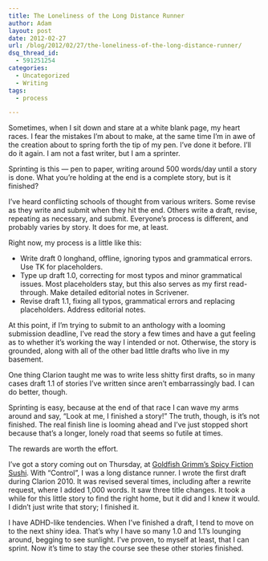 ```yaml
---
title: The Loneliness of the Long Distance Runner
author: Adam
layout: post
date: 2012-02-27
url: /blog/2012/02/27/the-loneliness-of-the-long-distance-runner/
dsq_thread_id:
  - 591251254
categories:
  - Uncategorized
  - Writing
tags:
  - process

---
```

Sometimes, when I sit down and stare at a white blank page, my heart races. I fear the mistakes I’m about to make, at the same time I’m in awe of the creation about to spring forth the tip of my pen. I’ve done it before. I’ll do it again. I am not a fast writer, but I am a sprinter.

Sprinting is this — pen to paper, writing around 500 words/day until a story is done. What you’re holding at the end is a complete story, but is it finished?

I’ve heard conflicting schools of thought from various writers. Some revise as they write and submit when they hit the end. Others write a draft, revise, repeating as necessary, and submit. Everyone’s process is different, and probably varies by story. It does for me, at least.

Right now, my process is a little like this:

  * Write draft 0 longhand, offline, ignoring typos and grammatical errors. Use TK for placeholders.
  * Type up draft 1.0, correcting for most typos and minor grammatical issues. Most placeholders stay, but this also serves as my first read-through. Make detailed editorial notes in Scrivener.
  * Revise draft 1.1, fixing all typos, grammatical errors and replacing placeholders. Address editorial notes.

At this point, if I’m trying to submit to an anthology with a looming submission deadline, I’ve read the story a few times and have a gut feeling as to whether it’s working the way I intended or not. Otherwise, the story is grounded, along with all of the other bad little drafts who live in my basement.

One thing Clarion taught me was to write less shitty first drafts, so in many cases draft 1.1 of stories I’ve written since aren’t embarrassingly bad. I can do better, though.
  
Sprinting is easy, because at the end of that race I can wave my arms around and say, “Look at me, I finished a story!” The truth, though, is it’s not finished. The real finish line is looming ahead and I’ve just stopped short because that’s a longer, lonely road that seems so futile at times.

The rewards are worth the effort.

I’ve got a story coming out on Thursday, at [Goldfish Grimm’s Spicy Fiction Sushi][1]. With “Control”, I was a long distance runner. I wrote the first draft during Clarion 2010. It was revised several times, including after a rewrite request, where I added 1,000 words. It saw three title changes. It took a while for this little story to find the right home, but it did and I knew it would. I didn’t just write that story; I finished it.

I have ADHD-like tendencies. When I’ve finished a draft, I tend to move on to the next shiny idea. That’s why I have so many 1.0 and 1.1’s lounging around, begging to see sunlight. I’ve proven, to myself at least, that I can sprint. Now it’s time to stay the course see these other stories finished.

 [1]: http://www.goldfishgrimm.com/